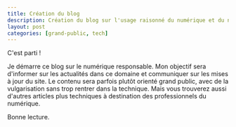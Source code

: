 ```yaml
---
title: Création du blog
description: Création du blog sur l'usage raisonné du numérique et du numérique responsable
layout: post
categories: [grand-public, tech]
---
```


C'est parti !

Je démarre ce blog sur le numérique responsable. Mon objectif sera d'informer sur les actualités dans ce domaine et communiquer sur les mises à jour du site. Le contenu sera parfois plutôt orienté grand public, avec de la vulgarisation sans trop rentrer dans la technique. Mais vous trouverez aussi d'autres articles plus techniques à destination des professionnels du numérique.

Bonne lecture.
